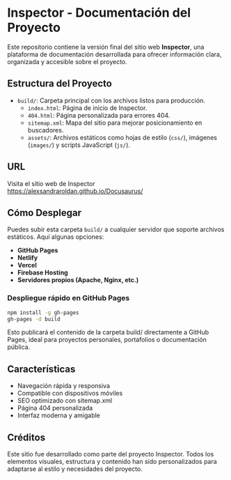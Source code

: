 # Inspector - Documentación del Proyecto

Este repositorio contiene la versión final del sitio web **Inspector**, una plataforma de documentación desarrollada para ofrecer información clara, organizada y accesible sobre el proyecto.

## Estructura del Proyecto

- `build/`: Carpeta principal con los archivos listos para producción.
  - `index.html`: Página de inicio de Inspector.
  - `404.html`: Página personalizada para errores 404.
  - `sitemap.xml`: Mapa del sitio para mejorar posicionamiento en buscadores.
  - `assets/`: Archivos estáticos como hojas de estilo (`css/`), imágenes (`images/`) y scripts JavaScript (`js/`).
## URL

Visita el sitio web de Inspector https://alexsandraroldan.github.io/Docusaurus/

## Cómo Desplegar

Puedes subir esta carpeta `build/` a cualquier servidor que soporte archivos estáticos. Aquí algunas opciones:

- **GitHub Pages**
- **Netlify**
- **Vercel**
- **Firebase Hosting**
- **Servidores propios (Apache, Nginx, etc.)**

### Despliegue rápido en GitHub Pages

```bash
npm install -g gh-pages
gh-pages -d build
```
Esto publicará el contenido de la carpeta build/ directamente a GitHub Pages, ideal para proyectos personales, portafolios o documentación pública.

## Características
- Navegación rápida y responsiva
- Compatible con dispositivos móviles
- SEO optimizado con sitemap.xml
- Página 404 personalizada
- Interfaz moderna y amigable

## Créditos
Este sitio fue desarrollado como parte del proyecto Inspector. Todos los elementos visuales, estructura y contenido han sido personalizados para adaptarse al estilo y necesidades del proyecto.
